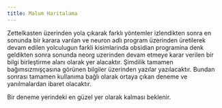 ```yaml
---
title: Malum Haritalama
---
```



Zettelkasten üzerinden yola çıkarak farklı yöntemler izlendikten sonra en sonunda bir karara varılan ve neuron adlı program üzerinden üretilerek devam edilen yolculugun farkli kisimlarinda obsidian programina denk geldikten sonra sonunda neorg uzerinden devam etmeye karar verilen bir bilgi birleştirme alanı olarak yer alacaktır. Şimdilik tamamen bağımsızmışçasına görünen bilgiler üzerinden yazılar yazılacaktır. Bundan sonrası tamamen kullanıma bağlı olarak ortaya çıkan deneme ve yanılmalardan ibaret olacaktır.

Bir deneme yerindeki en güzel yer olarak kalması beklenir.

